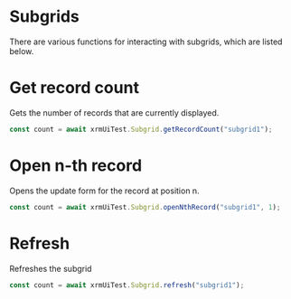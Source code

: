 # Subgrids
There are various functions for interacting with subgrids, which are listed below.

# Get record count
Gets the number of records that are currently displayed.

```javascript
const count = await xrmUiTest.Subgrid.getRecordCount("subgrid1");
```

# Open n-th record
Opens the update form for the record at position n.

```javascript
const count = await xrmUiTest.Subgrid.openNthRecord("subgrid1", 1);
```

# Refresh
Refreshes the subgrid

```javascript
const count = await xrmUiTest.Subgrid.refresh("subgrid1");
```